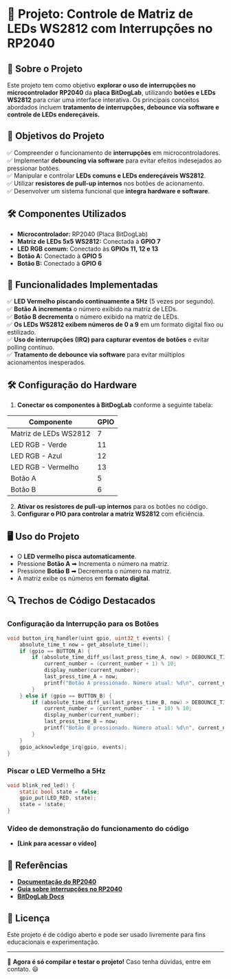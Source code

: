 # 📌 Projeto: Controle de Matriz de LEDs WS2812 com Interrupções no RP2040

## 📖 Sobre o Projeto
Este projeto tem como objetivo **explorar o uso de interrupções no microcontrolador RP2040** da **placa BitDogLab**, utilizando **botões e LEDs WS2812** para criar uma interface interativa. Os principais conceitos abordados incluem **tratamento de interrupções, debounce via software e controle de LEDs endereçáveis.**

## 🎯 Objetivos do Projeto
✅ Compreender o funcionamento de **interrupções** em microcontroladores.  
✅ Implementar **debouncing via software** para evitar efeitos indesejados ao pressionar botões.  
✅ Manipular e controlar **LEDs comuns e LEDs endereçáveis WS2812**.  
✅ Utilizar **resistores de pull-up internos** nos botões de acionamento.  
✅ Desenvolver um sistema funcional que **integra hardware e software**.  

## 🛠️ Componentes Utilizados
- **Microcontrolador:** RP2040 (Placa BitDogLab)  
- **Matriz de LEDs 5x5 WS2812:** Conectada à **GPIO 7**  
- **LED RGB comum:** Conectado às **GPIOs 11, 12 e 13**  
- **Botão A:** Conectado à **GPIO 5**  
- **Botão B:** Conectado à **GPIO 6**  

## 🚀 Funcionalidades Implementadas
✅ **LED Vermelho piscando continuamente a 5Hz** (5 vezes por segundo).  
✅ **Botão A incrementa** o número exibido na matriz de LEDs.  
✅ **Botão B decrementa** o número exibido na matriz de LEDs.  
✅ **Os LEDs WS2812 exibem números de 0 a 9** em um formato digital fixo ou estilizado.  
✅ **Uso de interrupções (IRQ) para capturar eventos de botões** e evitar polling contínuo.  
✅ **Tratamento de debounce via software** para evitar múltiplos acionamentos inesperados.  

## 🛠️ Configuração do Hardware
1. **Conectar os componentes à BitDogLab** conforme a seguinte tabela:

| Componente | GPIO |
|------------|------|
| Matriz de LEDs WS2812 | 7 |
| LED RGB - Verde | 11 |
| LED RGB - Azul | 12 |
| LED RGB - Vermelho | 13 |
| Botão A | 5 |
| Botão B | 6 |

2. **Ativar os resistores de pull-up internos** para os botões no código.
3. **Configurar o PIO para controlar a matriz WS2812** com eficiência.

## 🖥️ Uso do Projeto
- O **LED vermelho pisca automaticamente**.
- Pressione **Botão A** ➡ Incrementa o número na matriz.
- Pressione **Botão B** ➡ Decrementa o número na matriz.
- A matriz exibe os números em **formato digital**.

## 🔍 Trechos de Código Destacados
### **Configuração da Interrupção para os Botões**
```c
void button_irq_handler(uint gpio, uint32_t events) {
    absolute_time_t now = get_absolute_time();
    if (gpio == BUTTON_A) {
        if (absolute_time_diff_us(last_press_time_A, now) > DEBOUNCE_TIME * 1000) {
            current_number = (current_number + 1) % 10;
            display_number(current_number);
            last_press_time_A = now;
            printf("Botão A pressionado. Número atual: %d\n", current_number);
        }
    } else if (gpio == BUTTON_B) {
        if (absolute_time_diff_us(last_press_time_B, now) > DEBOUNCE_TIME * 1000) {
            current_number = (current_number - 1 + 10) % 10;
            display_number(current_number);
            last_press_time_B = now;
            printf("Botão B pressionado. Número atual: %d\n", current_number);
        }
    }
    gpio_acknowledge_irq(gpio, events);
}
```

### **Piscar o LED Vermelho a 5Hz**
```c
void blink_red_led() {
    static bool state = false;
    gpio_put(LED_RED, state);
    state = !state;
}
```
### **Vídeo de demonstração do funcionamento do código**
- **[Link para acessar o vídeo]**

## 🔗 Referências
- **[Documentação do RP2040](https://datasheets.raspberrypi.com/rp2040/rp2040-datasheet.pdf)**
- **[Guia sobre interrupções no RP2040](https://github.com/raspberrypi/pico-sdk)**
- **[BitDogLab Docs](https://bitdoglab.com/)**

## 📜 Licença
Este projeto é de código aberto e pode ser usado livremente para fins educacionais e experimentação.

---

🚀 **Agora é só compilar e testar o projeto!** Caso tenha dúvidas, entre em contato. 😃
